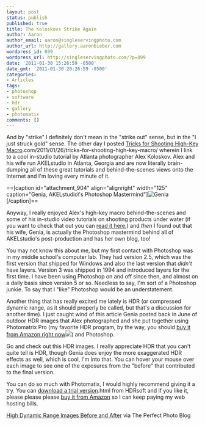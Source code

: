 ```yaml
---
layout: post
status: publish
published: true
title: The Koloskovs Strike Again
author: Aaron
author_email: aaron@singleservingphoto.com
author_url: http://gallery.aaronbieber.com
wordpress_id: 899
wordpress_url: http://singleservingphoto.com/?p=899
date: '2011-01-30 15:26:59 -0500'
date_gmt: '2011-01-30 20:26:59 -0500'
categories:
- Articles
tags:
- photoshop
- software
- hdr
- gallery
- photomatix
comments: []
---
```

And by "strike" I definitely don't mean in the "strike out" sense, but
in the "I just struck gold" sense. The other day I posted [Tricks for
Shooting High-Key
Macro](http://singleservingphoto).com/2011/01/26/tricks-for-shooting-high-key-macro/
wherein I link to a cool in-studio tutorial by Atlanta photographer Alex
Koloskov. Alex and his wife run AKELstudio in Atlanta, Georgia and are
now literally brain-dumping all of these great tutorials and
behind-the-scenes views onto the Internet and I'm loving every minute of
it.

==\[caption id="attachment_904" align="alignright" width="125"
caption="Genia, AKELstudio\\'s Photoshop
Mastermind"\]![](http://singleservingphoto.com/wp-content/uploads/2011/01/genia-118x150.jpg "Genia")\[/caption\]==

Anyway, I really enjoyed Alex's high-key macro behind-the-scenes and
some of his in-studio video tutorials on shooting products under water
(if you want to check that out you can [read it
here](http://www.akelstudio.com/blog/water-in-still-life-and-advertisement-photography-episode-one/),)
and *then* I found out that his wife, Genia, is actually the Photoshop
mastermind behind all of AKELstudio's post-production and has her own
blog, too!

You may not know this about me, but my first contact with Photoshop was
in my middle school's computer lab. They had version 2.5, which was the
first version that shipped for Windows and also the last version that
_didn't_ have layers. Version 3 was shipped in 1994 and introduced
layers for the first time. I have been using Photoshop on and off since
then, and almost on a daily basis since version 5 or so. Needless to
say, I'm sort of a Photoshop junkie. To say that I "like" Photoshop
would be an understatement.

Another thing that has really excited me lately is HDR (or compressed
dynamic range, as it should properly be called, but that's a discussion
for another time). I just caught wind of this article Genia posted back
in June of outdoor HDR images that Alex photographed and she put
together using Photomatrix Pro (my favorite HDR program, by the way, you
should [buy it from Amazon right
now](http://www.amazon.com/gp/product/B002CIP12U?ie=UTF8&tag=singlservipho-20&linkCode=as2&camp=1789&creative=390957&creativeASIN=B002CIP12U)![](http://www.assoc-amazon.com/e/ir?t=singlservipho-20&l=as2&o=1&a=B002CIP12U))
and Photoshop.

Go and check out this HDR images. I really appreciate HDR that you can't
quite tell is HDR, though Genia does enjoy the more exaggerated HDR
effects as well, which is cool, I'm into that. You can hover your mouse
over each image to see one of the exposures from the "before" that
contributed to the final version.

You can do so much with Photomatix, I would highly recommend giving it a
try. You can [download a trial
version](http://www.hdrsoft.com/download).html from HDRsoft and if you
like it, please please please [buy it from
Amazon](http://www.amazon.com/gp/product/B002CIP12U?ie=UTF8&tag=singlservipho-20&linkCode=as2&camp=1789&creative=390957&creativeASIN=B002CIP12U)
so I can keep paying my web hosting bills.

[High Dynamic Range Images Before and
After](http://www.perfectphotoblog.com/high-dynamic-range-images-hdri-before-and-after-landscapes/1201/)
via The Perfect Photo Blog
